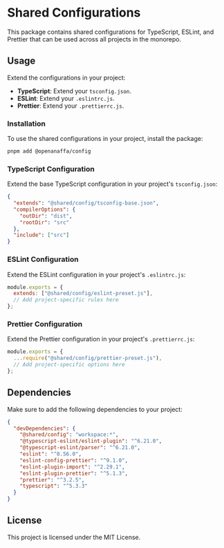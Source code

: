 # Shared Configurations

This package contains shared configurations for TypeScript, ESLint, and Prettier that can be used across all projects in the monorepo.

## Usage

Extend the configurations in your project:

- **TypeScript**: Extend your `tsconfig.json`.
- **ESLint**: Extend your `.eslintrc.js`.
- **Prettier**: Extend your `.prettierrc.js`.

### Installation

To use the shared configurations in your project, install the package:

```bash
pnpm add @openanaffa/config
```

### TypeScript Configuration

Extend the base TypeScript configuration in your project's `tsconfig.json`:

```json
{
  "extends": "@shared/config/tsconfig-base.json",
  "compilerOptions": {
    "outDir": "dist",
    "rootDir": "src"
  },
  "include": ["src"]
}
```

### ESLint Configuration

Extend the ESLint configuration in your project's `.eslintrc.js`:

```javascript
module.exports = {
  extends: ["@shared/config/eslint-preset.js"],
  // Add project-specific rules here
};
```

### Prettier Configuration

Extend the Prettier configuration in your project's `.prettierrc.js`:

```javascript
module.exports = {
  ...require("@shared/config/prettier-preset.js"),
  // Add project-specific options here
};
```

## Dependencies

Make sure to add the following dependencies to your project:

```json
{
  "devDependencies": {
    "@shared/config": "workspace:*",
    "@typescript-eslint/eslint-plugin": "^6.21.0",
    "@typescript-eslint/parser": "^6.21.0",
    "eslint": "^8.56.0",
    "eslint-config-prettier": "^9.1.0",
    "eslint-plugin-import": "^2.29.1",
    "eslint-plugin-prettier": "^5.1.3",
    "prettier": "^3.2.5",
    "typescript": "^5.3.3"
  }
}
```

## License

This project is licensed under the MIT License.
